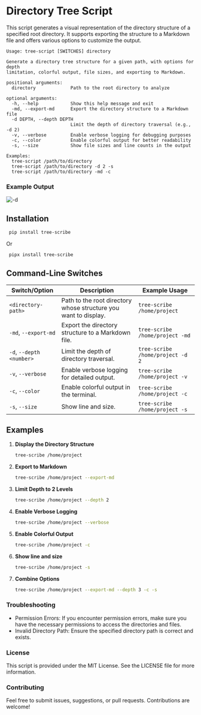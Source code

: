 # Directory Tree Script

This script generates a visual representation of the directory structure of a specified root directory. It supports exporting the structure to a Markdown file and offers various options to customize the output.

```
Usage: tree-script [SWITCHES] directory

Generate a directory tree structure for a given path, with options for depth
limitation, colorful output, file sizes, and exporting to Markdown.

positional arguments:
  directory             Path to the root directory to analyze

optional arguments:
  -h, --help            Show this help message and exit
  -md, --export-md      Export the directory structure to a Markdown file
  -d DEPTH, --depth DEPTH
                        Limit the depth of directory traversal (e.g., -d 2)
  -v, --verbose         Enable verbose logging for debugging purposes
  -c, --color           Enable colorful output for better readability
  -s, --size            Show file sizes and line counts in the output

Examples:
  tree-script /path/to/directory
  tree-script /path/to/directory -d 2 -s
  tree-script /path/to/directory -md -c
```

### Example Output

![-d](https://github.com/user-attachments/assets/dea8ad31-55ae-4658-9ccd-06074719c769)

## Installation

```bash
 pip install tree-scribe
```
Or
```bash
 pipx install tree-scribe
```

## Command-Line Switches

| Switch/Option            | Description                                                     | Example Usage                       |
| ------------------------ | --------------------------------------------------------------- | ----------------------------------- |
| `<directory-path>`       | Path to the root directory whose structure you want to display. | `tree-scribe /home/project`      |
| `-md`, `--export-md`     | Export the directory structure to a Markdown file.              | `tree-scribe /home/project -md`  |
| `-d`, `--depth <number>` | Limit the depth of directory traversal.                         | `tree-scribe /home/project -d 2` |
| `-v`, `--verbose`        | Enable verbose logging for detailed output.                     | `tree-scribe /home/project -v`   |
| `-c`, `--color`          | Enable colorful output in the terminal.                         | `tree-scribe /home/project -c`   |
| `-s`, `--size`           | Show line and size.                                             | `tree-scribe /home/project -s`   |

## Examples

1. **Display the Directory Structure**

   ```bash
   tree-scribe /home/project
   ```

2. **Export to Markdown**

   ```bash
   tree-scribe /home/project --export-md
   ```

3. **Limit Depth to 2 Levels**

   ```bash
   tree-scribe /home/project --depth 2
   ```

4. **Enable Verbose Logging**

   ```bash
   tree-scribe /home/project --verbose
   ```

5. **Enable Colorful Output**

   ```bash
   tree-scribe /home/project -c
   ```
   
6. **Show line and size**

   ```bash
   tree-scribe /home/project -s
   ```

7. **Combine Options**

   ```bash
   tree-scribe /home/project --export-md --depth 3 -c -s
   ```

### Troubleshooting

- Permission Errors: If you encounter permission errors, make sure you have the necessary permissions to access the directories and files.
- Invalid Directory Path: Ensure the specified directory path is correct and exists.

### License

This script is provided under the MIT License. See the LICENSE file for more information.

### Contributing

Feel free to submit issues, suggestions, or pull requests. Contributions are welcome!
